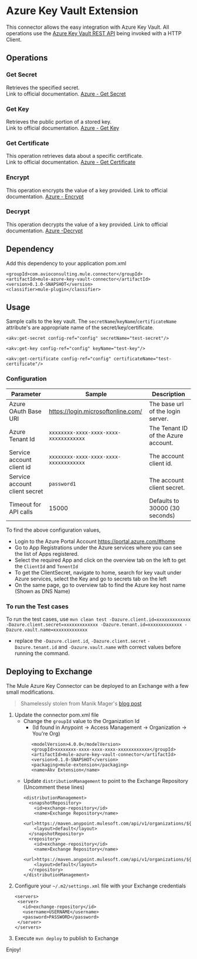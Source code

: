 # Azure Key Vault Extension

This connector allows the easy integration with Azure Key Vault.  All operations use the [Azure Key Vault REST API](https://docs.microsoft.com/en-us/rest/api/keyvault/) being invoked with a HTTP Client. 

## Operations

### Get Secret
Retrieves the specified secret.  
Link to official documentation.  [Azure - Get Secret](https://docs.microsoft.com/en-us/rest/api/keyvault/getsecret/getsecret)

### Get Key
Retrieves the public portion of a stored key.  
Link to official documentation.  [Azure - Get Key](https://docs.microsoft.com/en-us/rest/api/keyvault/getkey/getkey) 

### Get Certificate
This operation retrieves data about a specific certificate.  
Link to official documentation.  [Azure - Get Certificate](https://docs.microsoft.com/en-us/rest/api/keyvault/getcertificate/getcertificate])

### Encrypt
This operation encrypts the value of a key provided.
Link to official documentation. [Azure - Encrypt](https://docs.microsoft.com/en-us/rest/api/keyvault/encrypt/encrypt)

### Decrypt
This operation decrypts the value of a key provided.
Link to official documentation. [Azure -Decrypt](https://docs.microsoft.com/en-us/rest/api/keyvault/decrypt/decrypt)

## Dependency
Add this dependency to your application pom.xml

```
<groupId>com.avioconsulting.mule.connector</groupId>
<artifactId>mule-azure-key-vault-connector</artifactId>
<version>0.1.0-SNAPSHOT</version>
<classifier>mule-plugin</classifier>
```

## Usage
Sample calls to the key vault.  The `secretName`/`keyName`/`certificateName` attribute's are appropriate name of the secret/key/certificate.
```
<akv:get-secret config-ref="config" secretName="test-secret"/>

<akv:get-key config-ref="config" keyName="test-key"/>

<akv:get-certificate config-ref="config" certificateName="test-certificate"/>
```

### Configuration
|Parameter|Sample|Description|
|---|---|---|
|Azure OAuth Base URI|https://login.microsoftonline.com/|The base url of the login server.|
|Azure Tenant Id|`xxxxxxxx-xxxx-xxxx-xxxx-xxxxxxxxxxxx`|The Tenant ID of the Azure account.|
|Service account client id|`xxxxxxxx-xxxx-xxxx-xxxx-xxxxxxxxxxxx`|The account client id.|
|Service account client secret|`password1`|The account client secret.|
|Timeout for API calls|15000|Defaults to 30000 (30 seconds)|

To find the above configuration values, 
  * Login to the Azure Portal Account https://portal.azure.com/#home
  * Go to App Registrations under the Azure services where you can see the list of Apps registered.
  * Select the required App and click on the overview tab on the left to get the `ClientId` and `TenentId` 
  * To get the ClientSecret, navigate to home, search for key vault under Azure services, select the Key and go to secrets tab on the left
  * On the same page, go to overview tab to find the Azure key host name (Shown as DNS Name)

### To run the Test cases 

To run the test cases, use `mvn clean test -Dazure.client.id=xxxxxxxxxxxxx -Dazure.client.secret=xxxxxxxxxxxxx -Dazure.tenant.id=xxxxxxxxxxxxx -Dazure.vault.name=xxxxxxxxxxxxx`

* replace the `-Dazure.client.id`, `-Dazure.client.secret` `-Dazure.tenant.id` and `-Dazure.vault.name` with correct values before running the command.

## Deploying to Exchange
The Mule Azure Key Connector can be deployed to an Exchange with a few small modifications.
> Shamelessly stolen from Manik Mager's [blog post](https://javastreets.com/blog/publish-connectors-to-anypoint-exchange.html)
1. Update the connector pom.xml file
    * Change the `groupId` value to the Organization Id 
        * (Id found in Anypoint -> Access Management -> Organization -> You're Org)
        ```
           <modelVersion>4.0.0</modelVersion>
           <groupId>xxxxxxxx-xxxx-xxxx-xxxx-xxxxxxxxxxxx</groupId>
           <artifactId>mule-azure-key-vault-connector</artifactId>
           <version>0.1.0-SNAPSHOT</version>
           <packaging>mule-extension</packaging>
           <name>Akv Extension</name>
        ```
    * Update `distributionManagement` to point to the Exchange Repository (Uncomment these lines)
        ```
        <distributionManagement>
          <snapshotRepository>
            <id>exchange-repository</id>
            <name>Exchange Repository</name>
            <url>https://maven.anypoint.mulesoft.com/api/v1/organizations/${pom.groupId}/maven</url>
            <layout>default</layout>
          </snapshotRepository>
          <repository>
            <id>exchange-repository</id>
            <name>Exchange Repository</name>
            <url>https://maven.anypoint.mulesoft.com/api/v1/organizations/${pom.groupId}/maven</url>
            <layout>default</layout>
          </repository>
        </distributionManagement>
        ```
1. Configure your `~/.m2/settings.xml` file with your Exchange credentials
    ```
    <servers>
     <server>
       <id>exchange-repository</id>
       <username>USERNAME</username>
       <password>PASSWORD</password>
     </server>
    </servers>
    ```
1. Execute `mvn deploy` to publish to Exchange

Enjoy!